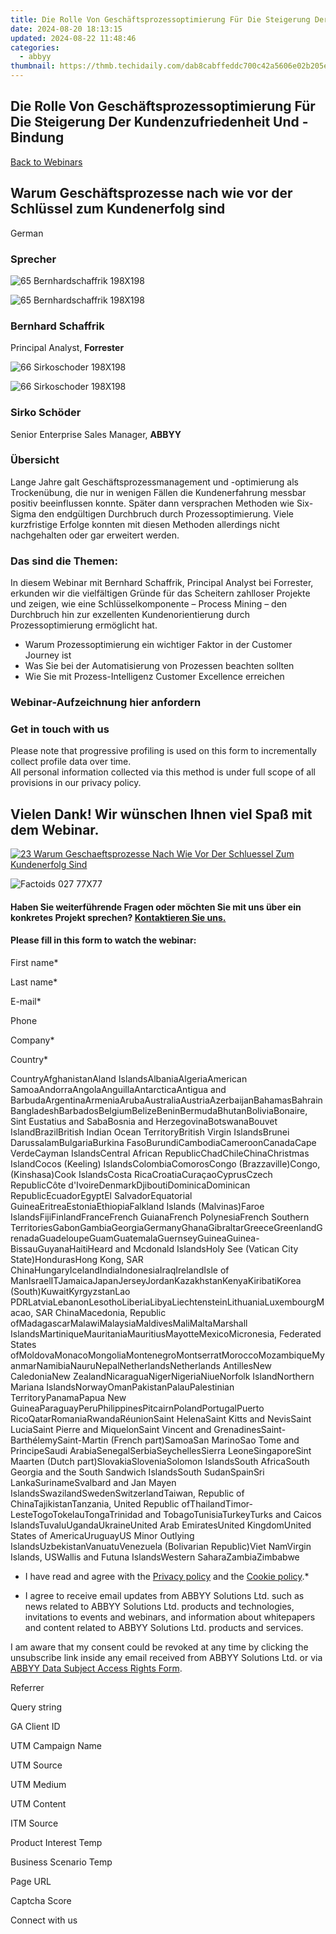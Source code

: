 ```yaml
---
title: Die Rolle Von Geschäftsprozessoptimierung Für Die Steigerung Der Kundenzufriedenheit Und -Bindung
date: 2024-08-20 18:13:15
updated: 2024-08-22 11:48:46
categories:
  - abbyy
thumbnail: https://thmb.techidaily.com/dab8cabffeddc700c42a5606e02b205ea6f1fa907c56db6f2e6e81070455269a.jpg
---
```


## Die Rolle Von Geschäftsprozessoptimierung Für Die Steigerung Der Kundenzufriedenheit Und -Bindung

[Back to Webinars](https://tools.techidaily.com/abbyy/products/)

## Warum Geschäftsprozesse nach wie vor der Schlüssel zum Kundenerfolg sind

German

### Sprecher

![65 Bernhardschaffrik 198X198](https://static5.abbyy.com/abbyycommedia/25490/forrester-logo-forspeakers.png) 

![65 Bernhardschaffrik 198X198](https://static1.abbyy.com/abbyycommedia/31737/65-bernhardschaffrik-198x198.png)

### Bernhard Schaffrik

Principal Analyst, **Forrester**

![66 Sirkoschoder 198X198](https://static4.abbyy.com/abbyycommedia/25121/logo-2021-90x27.svg) 

![66 Sirkoschoder 198X198](https://static4.abbyy.com/abbyycommedia/31742/66-sirkoschoder-198x198.png)

### Sirko Schöder

Senior Enterprise Sales Manager, **ABBYY**

### Übersicht

Lange Jahre galt Geschäftsprozessmanagement und -optimierung als Trockenübung, die nur in wenigen Fällen die Kundenerfahrung messbar positiv beeinflussen konnte. Später dann versprachen Methoden wie Six-Sigma den endgültigen Durchbruch durch Prozessoptimierung. Viele kurzfristige Erfolge konnten mit diesen Methoden allerdings nicht nachgehalten oder gar erweitert werden.

### Das sind die Themen:

In diesem Webinar mit Bernhard Schaffrik, Principal Analyst bei Forrester, erkunden wir die vielfältigen Gründe für das Scheitern zahlloser Projekte und zeigen, wie eine Schlüsselkomponente – Process Mining – den Durchbruch hin zur exzellenten Kundenorientierung durch Prozessoptimierung ermöglicht hat.

* Warum Prozessoptimierung ein wichtiger Faktor in der Customer Journey ist
* Was Sie bei der Automatisierung von Prozessen beachten sollten
* Wie Sie mit Prozess-Intelligenz Customer Excellence erreichen

### Webinar-Aufzeichnung hier anfordern

### Get in touch with us

Please note that progressive profiling is used on this form to incrementally collect profile data over time.   
All personal information collected via this method is under full scope of all provisions in our privacy policy.

## Vielen Dank! Wir wünschen Ihnen viel Spaß mit dem Webinar.

[![23 Warum Geschaeftsprozesse Nach Wie Vor Der Schluessel Zum Kundenerfolg Sind](https://static3.abbyy.com/abbyycommedia/32084/23-warum-geschaeftsprozesse-nach-wie-vor-der-schluessel-zum-kundenerfolg-sind.jpg)](https://www.youtube.com/watch?v=ylyv%5F0DdaG0) 

![Factoids 027 77X77](https://static4.abbyy.com/abbyycommedia/31652/factoids-027-77x77.svg)

#### Haben Sie weiterführende Fragen oder möchten Sie mit uns über ein konkretes Projekt sprechen? [Kontaktieren Sie uns.](https://tools.techidaily.com/abbyy/products/)

#### Please fill in this form to watch the webinar:

First name\*

Last name\*

E-mail\*

Phone

Company\*

Сountry\*

СountryAfghanistanAland IslandsAlbaniaAlgeriaAmerican SamoaAndorraAngolaAnguillaAntarcticaAntigua and BarbudaArgentinaArmeniaArubaAustraliaAustriaAzerbaijanBahamasBahrainBangladeshBarbadosBelgiumBelizeBeninBermudaBhutanBoliviaBonaire, Sint Eustatius and SabaBosnia and HerzegovinaBotswanaBouvet IslandBrazilBritish Indian Ocean TerritoryBritish Virgin IslandsBrunei DarussalamBulgariaBurkina FasoBurundiCambodiaCameroonCanadaCape VerdeCayman IslandsCentral African RepublicChadChileChinaChristmas IslandCocos (Keeling) IslandsColombiaComorosCongo (Brazzaville)Congo, (Kinshasa)Cook IslandsCosta RicaCroatiaCuraçaoCyprusCzech RepublicCôte d'IvoireDenmarkDjiboutiDominicaDominican RepublicEcuadorEgyptEl SalvadorEquatorial GuineaEritreaEstoniaEthiopiaFalkland Islands (Malvinas)Faroe IslandsFijiFinlandFranceFrench GuianaFrench PolynesiaFrench Southern TerritoriesGabonGambiaGeorgiaGermanyGhanaGibraltarGreeceGreenlandGrenadaGuadeloupeGuamGuatemalaGuernseyGuineaGuinea-BissauGuyanaHaitiHeard and Mcdonald IslandsHoly See (Vatican City State)HondurasHong Kong, SAR ChinaHungaryIcelandIndiaIndonesiaIraqIrelandIsle of ManIsraelITJamaicaJapanJerseyJordanKazakhstanKenyaKiribatiKorea (South)KuwaitKyrgyzstanLao PDRLatviaLebanonLesothoLiberiaLibyaLiechtensteinLithuaniaLuxembourgMacao, SAR ChinaMacedonia, Republic ofMadagascarMalawiMalaysiaMaldivesMaliMaltaMarshall IslandsMartiniqueMauritaniaMauritiusMayotteMexicoMicronesia, Federated States ofMoldovaMonacoMongoliaMontenegroMontserratMoroccoMozambiqueMyanmarNamibiaNauruNepalNetherlandsNetherlands AntillesNew CaledoniaNew ZealandNicaraguaNigerNigeriaNiueNorfolk IslandNorthern Mariana IslandsNorwayOmanPakistanPalauPalestinian TerritoryPanamaPapua New GuineaParaguayPeruPhilippinesPitcairnPolandPortugalPuerto RicoQatarRomaniaRwandaRéunionSaint HelenaSaint Kitts and NevisSaint LuciaSaint Pierre and MiquelonSaint Vincent and GrenadinesSaint-BarthélemySaint-Martin (French part)SamoaSan MarinoSao Tome and PrincipeSaudi ArabiaSenegalSerbiaSeychellesSierra LeoneSingaporeSint Maarten (Dutch part)SlovakiaSloveniaSolomon IslandsSouth AfricaSouth Georgia and the South Sandwich IslandsSouth SudanSpainSri LankaSurinameSvalbard and Jan Mayen IslandsSwazilandSwedenSwitzerlandTaiwan, Republic of ChinaTajikistanTanzania, United Republic ofThailandTimor-LesteTogoTokelauTongaTrinidad and TobagoTunisiaTurkeyTurks and Caicos IslandsTuvaluUgandaUkraineUnited Arab EmiratesUnited KingdomUnited States of AmericaUruguayUS Minor Outlying IslandsUzbekistanVanuatuVenezuela (Bolivarian Republic)Viet NamVirgin Islands, USWallis and Futuna IslandsWestern SaharaZambiaZimbabwe

* I have read and agree with the [Privacy policy](https://tools.techidaily.com/abbyy/products/) and the [Cookie policy](https://tools.techidaily.com/abbyy/products/).\*

* I agree to receive email updates from ABBYY Solutions Ltd. such as news related to ABBYY Solutions Ltd. products and technologies, invitations to events and webinars, and information about whitepapers and content related to ABBYY Solutions Ltd. products and services.  
    
I am aware that my consent could be revoked at any time by clicking the unsubscribe link inside any email received from ABBYY Solutions Ltd. or via [ABBYY Data Subject Access Rights Form](https://tools.techidaily.com/abbyy/products/).

Referrer

Query string

GA Client ID

UTM Campaign Name

UTM Source

UTM Medium

UTM Content

ITM Source

Product Interest Temp

Business Scenario Temp

Page URL

Captcha Score

Connect with us

<ins class="adsbygoogle"
     style="display:block"
     data-ad-format="autorelaxed"
     data-ad-client="ca-pub-7571918770474297"
     data-ad-slot="1223367746"></ins>



<ins class="adsbygoogle"
     style="display:block"
     data-ad-client="ca-pub-7571918770474297"
     data-ad-slot="8358498916"
     data-ad-format="auto"
     data-full-width-responsive="true"></ins>
